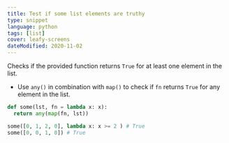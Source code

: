 ```yaml
---
title: Test if some list elements are truthy
type: snippet
language: python
tags: [list]
cover: leafy-screens
dateModified: 2020-11-02
---
```


Checks if the provided function returns `True` for at least one element in the list.

- Use `any()` in combination with `map()` to check if `fn` returns `True` for any element in the list.

```py
def some(lst, fn = lambda x: x):
  return any(map(fn, lst))

some([0, 1, 2, 0], lambda x: x >= 2 ) # True
some([0, 0, 1, 0]) # True
```
